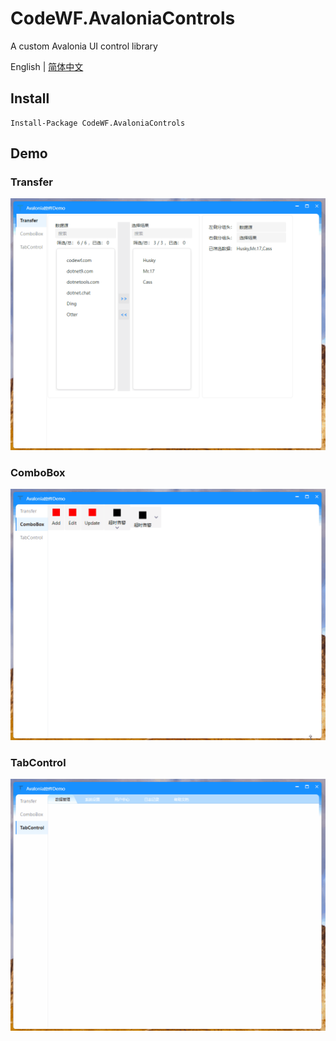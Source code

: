 ﻿# CodeWF.AvaloniaControls

A custom Avalonia UI control library

English | [简体中文](README-zh_CN.MD)

## Install

```shell
Install-Package CodeWF.AvaloniaControls
```

## Demo

### Transfer

![](doc/Images/Transfer.gif)

### ComboBox

![](doc/Images/ComboBox.gif)

### TabControl

![](doc/Images/TabControl.gif)